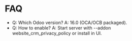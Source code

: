 # FAQ

- Q: Which Odoo version? A: 16.0 (OCA/OCB packaged).
- Q: How to enable? A: Start server with --addon website_crm_privacy_policy or install in UI.
